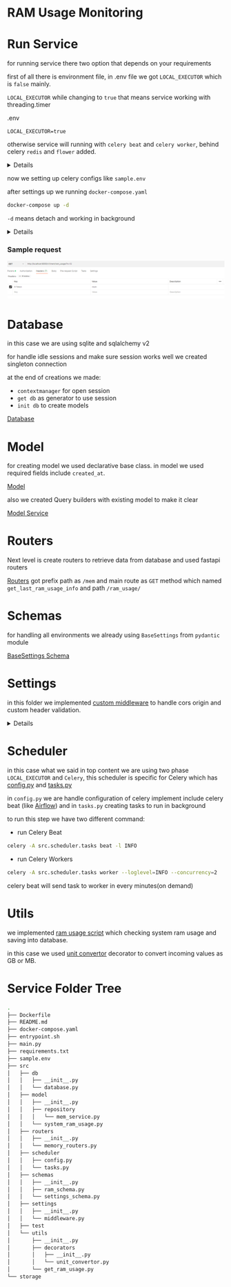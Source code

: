 # RAM Usage Monitoring

# Run Service

for running service there two option that depends on your requirements

first of all there is environment file, in .env file we got `LOCAL_EXECUTOR` which is `false` mainly.

`LOCAL_EXECUTOR` while changing to `true` that means service working with threading.timer

.env
```.env
LOCAL_EXECUTOR=true
```

otherwise service will running with `celery beat` and `celery worker`, behind celery `redis` and `flower` added.
<details>
- Flower is celery dashboard and monitoring
- Redis will working as message broker and result backend(but in this service we will clear celery keys for keep memory clean)

</details>

now we setting up celery configs like `sample.env`

after settings up we running `docker-compose.yaml`

```bash
docker-compose up -d
```
`-d` means detach and working in background

<details>
We already using bash script for running celery and main file parallel

in this case we comparing `LOCAL_EXECUTOR` in if condition like below bashscript

```bash
#!/bin/bash
# Load environment variables from .env file
if [ -f .env ]; then
  local=$(cat .env | grep LOCAL | cut -d '=' -f2 | tr -d '[:space:]')
fi;

if [[ "$local" == "true" ]]; then
    # If local_executioner is true, run main.py
    echo "None celery scheduler running"
    python main.py
else
    # If local_executioner is false or not set, run celery commands
    echo "celery scheduler running"
    python main.py &
    celery -A src.scheduler.tasks beat -l INFO &
    celery -A src.scheduler.tasks worker --loglevel=INFO --concurrency=2
fi
```
in this script we checking `LOCAL_EXECUTOR` if was `true` that means working on threading
otherwise working on `celery`.
</details>


### Sample request

![sample request](./img/ram_usage_api_call.png)



# Database

in this case we are using sqlite and sqlalchemy v2 

for handle idle sessions and make sure session works well we created singleton connection

at the end of creations we made:
- `contextmanager` for open session
- `get db` as generator to use session
- `init db` to create models

[Database](https://gitlab.com/ashkangoleh/system-memory-usage-monitoring/-/blob/develop/src/db/database.py)


# Model

for creating model we used declarative base class.
in model we used required fields include `created_at`.

[Model](https://gitlab.com/ashkangoleh/system-memory-usage-monitoring/-/blob/develop/src/model/system_ram_usage.py)

also we created Query builders with existing model to make it clear

[Model Service](https://gitlab.com/ashkangoleh/system-memory-usage-monitoring/-/blob/develop/src/model/repository/mem_service.py)


# Routers

Next level is create routers to retrieve data from database and used fastapi routers

[Routers](https://gitlab.com/ashkangoleh/system-memory-usage-monitoring/-/blob/develop/src/routers/memory_routers.py) got prefix path as `/mem` and main route as `GET` method which named `get_last_ram_usage_info` and path `/ram_usage/`

# Schemas

for handling all environments we already using `BaseSettings` from `pydantic` module

[BaseSettings Schema](https://gitlab.com/ashkangoleh/system-memory-usage-monitoring/-/blob/develop/src/schemas/settings_schema.py)

# Settings

in this folder we implemented [custom middleware](https://gitlab.com/ashkangoleh/system-memory-usage-monitoring/-/blob/develop/src/settings/middleware.py) to handle cors origin and custom header validation.
<details>

```python
class CustomMiddleware:
    ORIGINS = [
        "*"
        ]

    def __init__(self, app) -> None:
        self.app = app

    async def verify_api_key(self, request: Request):
        api_key = request.headers.get('X-Token')
        if api_key != settings.API_TOKEN:
            raise HTTPException(
                detail="Invalid API KEY",
                status_code=status.HTTP_400_BAD_REQUEST
                )
            
    def cors_origins(self):
        self.app.add_middleware(
            CORSMiddleware,
            allow_origins=self.ORIGINS,
            allow_credentials=True,
            allow_methods=["*"],
            allow_headers=["*"],
            )
```
`verify_api_key` function getting whole http requests and checking validate `api_key` and handle it from request (it's a simple securing routes)

`corse_origins` will handle incoming requests and check methods and headers (looks like conversion between back-end and front-end)

</details>

# Scheduler

in this case what we said in top content we are using two phase `LOCAL_EXECUTOR` and `Celery`, this scheduler is specific for Celery which has [config.py](https://gitlab.com/ashkangoleh/system-memory-usage-monitoring/-/blob/develop/src/scheduler/config.py) and [tasks.py](https://gitlab.com/ashkangoleh/system-memory-usage-monitoring/-/blob/develop/src/scheduler/tasks.py)

in `config.py` we are handle configuration of celery implement include celery beat (like [Airflow](https://airflow.apache.org/))
and in `tasks.py` creating tasks to run in background 

to run this step we have two different command:
- run Celery Beat 
```bash   
celery -A src.scheduler.tasks beat -l INFO
```
- run Celery Workers
```bash   
celery -A src.scheduler.tasks worker --loglevel=INFO --concurrency=2
```
celery beat will send task to worker in every minutes(on demand)


# Utils

we implemented [ram usage script](https://gitlab.com/ashkangoleh/system-memory-usage-monitoring/-/blob/develop/src/utils/get_ram_usage.py) which checking system ram usage and saving into database.

in this case we used [unit convertor](https://gitlab.com/ashkangoleh/system-memory-usage-monitoring/-/blob/develop/src/utils/decorators/unit_convertor.py) decorator to convert incoming values as GB or MB.


# Service Folder Tree

```bash
.
├── Dockerfile
├── README.md
├── docker-compose.yaml
├── entrypoint.sh
├── main.py
├── requirements.txt
├── sample.env
├── src
│   ├── db
│   │   ├── __init__.py
│   │   └── database.py
│   ├── model
│   │   ├── __init__.py
│   │   ├── repository
│   │   │   └── mem_service.py
│   │   └── system_ram_usage.py
│   ├── routers
│   │   ├── __init__.py
│   │   └── memory_routers.py
│   ├── scheduler
│   │   ├── config.py
│   │   └── tasks.py
│   ├── schemas
│   │   ├── __init__.py
│   │   ├── ram_schema.py
│   │   └── settings_schema.py
│   ├── settings
│   │   ├── __init__.py
│   │   └── middleware.py
│   ├── test
│   └── utils
│       ├── __init__.py
│       ├── decorators
│       │   ├── __init__.py
│       │   └── unit_convertor.py
│       └── get_ram_usage.py
└── storage
```

